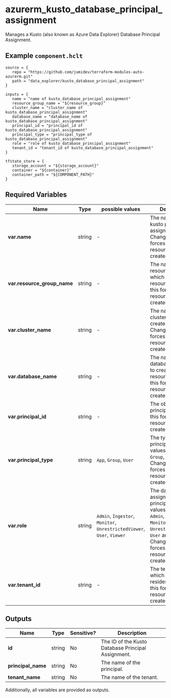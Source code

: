 # azurerm_kusto_database_principal_assignment

Manages a Kusto (also known as Azure Data Explorer) Database Principal Assignment.

## Example `component.hclt`

```hcl
source = {
   repo = "https://github.com/jumidev/terraform-modules-auto-azurerm.git" 
   path = "data_explorer/kusto_database_principal_assignment" 
}

inputs = {
   name = "name of kusto_database_principal_assignment" 
   resource_group_name = "${resource_group}" 
   cluster_name = "cluster_name of kusto_database_principal_assignment" 
   database_name = "database_name of kusto_database_principal_assignment" 
   principal_id = "principal_id of kusto_database_principal_assignment" 
   principal_type = "principal_type of kusto_database_principal_assignment" 
   role = "role of kusto_database_principal_assignment" 
   tenant_id = "tenant_id of kusto_database_principal_assignment" 
}

tfstate_store = {
   storage_account = "${storage_account}" 
   container = "${container}" 
   container_path = "${COMPONENT_PATH}" 
}

```

## Required Variables

| Name | Type |  possible values |  Description |
| ---- | --------- |  ----------- | ----------- |
| **var.name** | string |  -  |  The name of the kusto principal assignment. Changing this forces a new resource to be created. | 
| **var.resource_group_name** | string |  -  |  The name of the resource group in which to create the resource. Changing this forces a new resource to be created. | 
| **var.cluster_name** | string |  -  |  The name of the cluster in which to create the resource. Changing this forces a new resource to be created. | 
| **var.database_name** | string |  -  |  The name of the database in which to create the resource. Changing this forces a new resource to be created. | 
| **var.principal_id** | string |  -  |  The object id of the principal. Changing this forces a new resource to be created. | 
| **var.principal_type** | string |  `App`, `Group`, `User`  |  The type of the principal. Valid values include `App`, `Group`, `User`. Changing this forces a new resource to be created. | 
| **var.role** | string |  `Admin`, `Ingestor`, `Monitor`, `UnrestrictedViewer`, `User`, `Viewer`  |  The database role assigned to the principal. Valid values include `Admin`, `Ingestor`, `Monitor`, `UnrestrictedViewer`, `User` and `Viewer`. Changing this forces a new resource to be created. | 
| **var.tenant_id** | string |  -  |  The tenant id in which the principal resides. Changing this forces a new resource to be created. | 



## Outputs

| Name | Type | Sensitive? | Description |
| ---- | ---- | --------- | --------- |
| **id** | string | No  | The ID of the Kusto Database Principal Assignment. | 
| **principal_name** | string | No  | The name of the principal. | 
| **tenant_name** | string | No  | The name of the tenant. | 

Additionally, all variables are provided as outputs.
